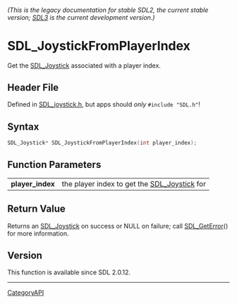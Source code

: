 ###### (This is the legacy documentation for stable SDL2, the current stable version; [SDL3](https://wiki.libsdl.org/SDL3/) is the current development version.)
# SDL_JoystickFromPlayerIndex

Get the [SDL_Joystick](SDL_Joystick) associated with a player index.

## Header File

Defined in [SDL_joystick.h](https://github.com/libsdl-org/SDL/blob/SDL2/include/SDL_joystick.h), but apps should _only_ `#include "SDL.h"`!

## Syntax

```c
SDL_Joystick* SDL_JoystickFromPlayerIndex(int player_index);

```

## Function Parameters

|                      |                                                              |
| -------------------- | ------------------------------------------------------------ |
| **player_index**     | the player index to get the [SDL_Joystick](SDL_Joystick) for |

## Return Value

Returns an [SDL_Joystick](SDL_Joystick) on success or NULL on failure; call
[SDL_GetError](SDL_GetError)() for more information.

## Version

This function is available since SDL 2.0.12.

----
[CategoryAPI](CategoryAPI)

